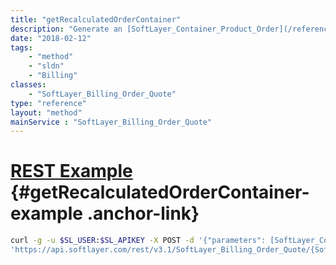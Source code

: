 ```yaml
---
title: "getRecalculatedOrderContainer"
description: "Generate an [SoftLayer_Container_Product_Order](/reference/datatypes/SoftLayer_Container_Product_Order) from the previously-created quote. This will take into account promotions, reseller status, estimated taxes and all other standard order verification processes. "
date: "2018-02-12"
tags:
    - "method"
    - "sldn"
    - "Billing"
classes:
    - "SoftLayer_Billing_Order_Quote"
type: "reference"
layout: "method"
mainService : "SoftLayer_Billing_Order_Quote"
---
```


# [REST Example](#getRecalculatedOrderContainer-example) <a href="/article/rest/"><i class="fas fa-question"></i></a> {#getRecalculatedOrderContainer-example .anchor-link} 
```bash
curl -g -u $SL_USER:$SL_APIKEY -X POST -d '{"parameters": [SoftLayer_Container_Product_Order, boolean]}' \
'https://api.softlayer.com/rest/v3.1/SoftLayer_Billing_Order_Quote/{SoftLayer_Billing_Order_QuoteID}/getRecalculatedOrderContainer'
```
